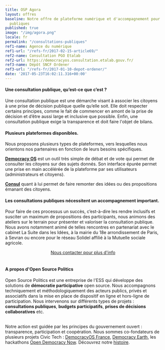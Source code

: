 ```yaml
---
title: OSP Agora
layout: offres
baseline: Notre offre de plateforme numérique et d'accompagnement pour vos consultations
  publiques
published: true
image: "/img/agora.png"
locale: fr
permalink: "/consultations-publiques"
ref1-name: Agence du numérique
ref1-url: "/refs-fr/2017-02-15-article69/"
ref2-name: Consultation PGO Etalab
ref2-url: https://democracyos.consultation.etalab.gouv.fr/
ref3-name: Dépôt SNCF Ordener
ref3-url: "/refs-fr/2017-01-10-depot-ordener/"
date: '2017-05-23T16:02:11.316+00:00'
---
```

#### Une consultation publique, qu’est-ce que c’est ?

Une consultation publique est une démarche visant à associer les citoyens à une prise de décision publique quelle qu’elle soit. Elle doit respecter certains principes, comme le fait de commencer en amont de la prise de décision et d’être aussi large et inclusive que possible. Enfin, une consultation publique exige la transparence et doit faire l'objet de bilans.

#### Plusieurs plateformes disponibles.

Nous proposons plusieurs types de plateformes, vers lesquelles nous orientons nos partenaires en fonction de leurs besoins spécifiques.

[**Democracy OS**](https://dos.demo.osp.cat) est un outil très simple de débat et de vote qui permet de consulter les citoyens sur des sujets donnés. Son interface épurée permet une prise en main accélérée de la plateforme par ses utilisateurs (administrateurs et citoyens).

[**Consul**](http://www.decide.es/en/index.html) quant à lui permet de faire remonter des idées ou des propositions émanant des citoyens.

#### Les consultations publiques nécessitent un accompagnement important.

Pour faire de ces processus un succès, c’est-à-dire les rendre inclusifs et susciter un maximum de propositions des participants, nous animons des ateliers sur le terrain pour présenter et valoriser la consultation publique. Nous avons notamment animé de telles rencontres en partenariat avec le cabinet La Suite dans les Idées, à la mairie du 18e arrondissement de Paris, à Sevran ou encore pour le réseau Solidel affilié à la Mutuelle sociale agricole.  

<center><a href="{{ site.baseurl }}/fr/accueil#contact" class="btn btn-primary">Nous contacter pour plus d'info</a></center>

<br>


<div class="well">
<h4>A propos d'Open Source Politics</h4>

Open Source Politics est une entreprise de l'ESS qui développe des solutions de <b>démocratie participative</b> open source. Nous accompagnons techniquement et méthodologiquement des acteurs publics, privés et associatifs dans la mise en place de dispositif en ligne et hors-ligne de participation. Nous intervenons sur différents types de projets : <b>consultations publiques</b>, <b>budgets participatifs</b>, <b>prises de décisions collaboratives</b> etc.

<br>
Notre action est guidée par les principes du gouvernement ouvert : transparence, participation et coopération. Nous sommes co-fondateurs de plusieurs projets Civic Tech : <a href="http://democracyos.eu" target="blank">DemocracyOS France</a>, <a href="http://democracy.earth" target="blank">Democracy Earth</a>, les hackathons <a href="http://opendemocracynow.net" target="blank">Open Democracy Now</a>. Découvrez notre <a href="https://medium.com/open-source-politics/notre-histoire-c61bbec90334#.bmus5b392" target="blank">histoire</a>.
</div>